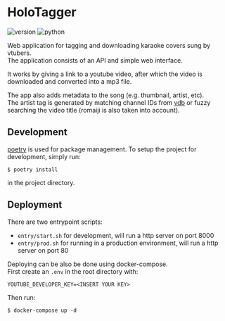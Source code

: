 # HoloTagger

![version](https://img.shields.io/badge/version-0.0.3-brightgreen)
![python](https://img.shields.io/badge/python-v3.10-blue)

Web application for tagging and downloading karaoke covers sung by vtubers.  
The application consists of an API and simple web interface.  

It works by giving a link to a youtube video, after which the video is downloaded and converted into a mp3 file. 

The app also adds metadata to the song (e.g. thumbnail, artist, etc).  
The artist tag is generated by matching channel IDs from [vdb](https://vdb.vtbs.moe/) or fuzzy searching the video title (romaiji is also taken into account).

## Development

[poetry](https://python-poetry.org/) is used for package management. To setup the project for development, simply run:

```console
$ poetry install
```
in the project directory.

## Deployment

There are two entrypoint scripts:

- `entry/start.sh` for development, will run a http server on port 8000
- `entry/prod.sh` for running in a production environment, will run a http server on port 80

Deploying can be also be done using docker-compose.  
First create an `.env` in the root directory with:

```
YOUTUBE_DEVELOPER_KEY=<INSERT YOUR KEY>
```

Then run:

```console
$ docker-compose up -d
```
